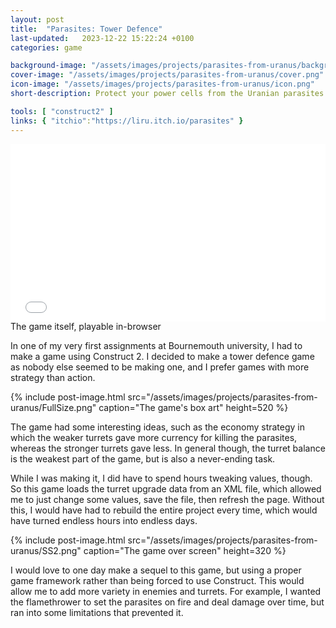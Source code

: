 ```yaml
---
layout: post
title:  "Parasites: Tower Defence"
last-updated:   2023-12-22 15:22:24 +0100
categories: game

background-image: "/assets/images/projects/parasites-from-uranus/background.png"
cover-image: "/assets/images/projects/parasites-from-uranus/cover.png"
icon-image: "/assets/images/projects/parasites-from-uranus/icon.png"
short-description: Protect your power cells from the Uranian parasites in this tower defence game

tools: [ "construct2" ]
links: { "itchio":"https://liru.itch.io/parasites" }
---
```


<embed src="/games/parasites-from-uranus/index" style="width:100%; aspect-ratio: 16 / 9;">
<figcaption class="project-image-caption">The game itself, playable in-browser</figcaption>

In one of my very first assignments at Bournemouth university, I had to make a game using Construct 2. I decided to make a tower defence game as nobody else seemed to be making one, and I prefer games with more strategy than action.

{% include post-image.html src="/assets/images/projects/parasites-from-uranus/FullSize.png" caption="The game's box art" height=520 %}

The game had some interesting ideas, such as the economy strategy in which the weaker turrets gave more currency for killing the parasites, whereas the stronger turrets gave less. In general though, the turret balance is the weakest part of the game, but is also a never-ending task.

While I was making it, I did have to spend hours tweaking values, though. So this game loads the turret upgrade data from an XML file, which allowed me to just change some values, save the file, then refresh the page. Without this, I would have had to rebuild the entire project every time, which would have turned endless hours into endless days.

{% include post-image.html src="/assets/images/projects/parasites-from-uranus/SS2.png" caption="The game over screen" height=320 %}

I would love to one day make a sequel to this game, but using a proper game framework rather than being forced to use Construct. This would allow me to add more variety in enemies and turrets. For example, I wanted the flamethrower to set the parasites on fire and deal damage over time, but ran into some limitations that prevented it. 